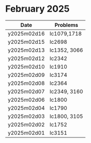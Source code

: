 # February 2025

| Date        | Problems     |
| ----------- | ------------ |
| y2025m02d16 | lc1079,1718  |
| y2025m02d15 | lc2698       |
| y2025m02d13 | lc1352, 3066 |
| y2025m02d12 | lc2342       |
| y2025m02d10 | lc1910       |
| y2025m02d09 | lc3174       |
| y2025m02d08 | lc2364       |
| y2025m02d07 | lc2349, 3160 |
| y2025m02d06 | lc1800       |
| y2025m02d04 | lc1790       |
| y2025m02d03 | lc1800, 3105 |
| y2025m02d02 | lc1752       |
| y2025m02d01 | lc3151       |
